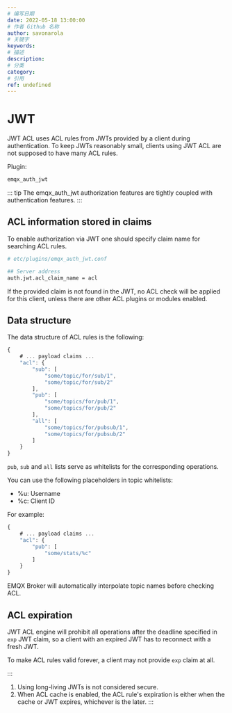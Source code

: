 ```yaml
---
# 编写日期
date: 2022-05-18 13:00:00
# 作者 Github 名称
author: savonarola
# 关键字
keywords:
# 描述
description:
# 分类
category:
# 引用
ref: undefined
---
```


# JWT

JWT ACL uses ACL rules from JWTs provided by a client during authentication. To keep JWTs reasonably small, clients using JWT ACL are not supposed to have many ACL rules.

Plugin:

```bash
emqx_auth_jwt
```

::: tip
The emqx_auth_jwt authorization features are tightly coupled with authentication features.
:::

## ACL information stored in claims

To enable authorization via JWT one should specify claim name for searching ACL rules.

```bash
# etc/plugins/emqx_auth_jwt.conf

## Server address
auth.jwt.acl_claim_name = acl

```

If the provided claim is not found in the JWT, no ACL check will be applied for this client, unless there
are other ACL plugins or modules enabled.


## Data structure

The data structure of ACL rules is the following:

```js
{
    # ... payload claims ...
    "acl": {
        "sub": [
            "some/topic/for/sub/1",
            "some/topic/for/sub/2"
        ],
        "pub": [
            "some/topics/for/pub/1",
            "some/topics/for/pub/2"
        ],
        "all": [
            "some/topics/for/pubsub/1",
            "some/topics/for/pubsub/2"
        ]
    }
}
```

`pub`, `sub` and `all` lists serve as whitelists for the corresponding operations.

You can use the following placeholders in topic whitelists:
- %u: Username
- %c: Client ID

For example:
```js
{
    # ... payload claims ...
    "acl": {
        "pub": [
            "some/stats/%c"
        ]
    }
}
```

EMQX Broker will automatically interpolate topic names before checking ACL.

## ACL expiration

JWT ACL engine will prohibit all operations after the deadline specified in `exp` JWT claim, so
a client with an expired JWT has to reconnect with a fresh JWT.

To make ACL rules valid forever, a client may not provide `exp` claim at all.

:::
1. Using long-living JWTs is not considered secure.
2. When ACL cache is enabled, the ACL rule's expiration is either when the cache or JWT expires, whichever is the later.
:::
